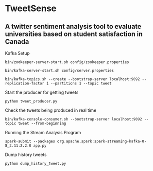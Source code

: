 # TweetSense

## A twitter sentiment analysis tool to evaluate universities based on student satisfaction in Canada

Kafka Setup
```
bin/zookeeper-server-start.sh config/zookeeper.properties
```
```
bin/kafka-server-start.sh config/server.properties
```
```
bin/kafka-topics.sh --create --bootstrap-server localhost:9092 --replication-factor 1 --partitions 1 --topic tweet
```
Start the producer for getting tweets
```
python tweet_producer.py
```
Check the tweets being produced in real time
```
bin/kafka-console-consumer.sh --bootstrap-server localhost:9092 --topic tweet --from-beginning
```
Running the Stream Analysis Program
```
spark-submit --packages org.apache.spark:spark-streaming-kafka-0-8_2.11:2.2.0 app.py
```
Dump history tweets
```
python dump_history_tweet.py
```